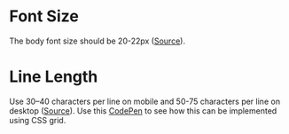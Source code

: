 # Font Size
The body font size should be 20-22px ([Source](https://blog.marvelapp.com/body-text-small/?ref=quuu)).

# Line Length
Use 30–40 characters per line on mobile and 50-75 characters per line on desktop ([Source](https://blog.marvelapp.com/ten-tips-typography-web-design/)). Use this [CodePen](https://codepen.io/muhammadrehansaeed/pen/bjvVZR) to see how this can be implemented using CSS grid.

